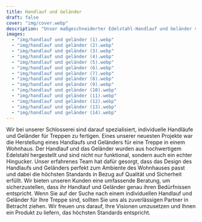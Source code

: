 ```yaml
---
title: Handlauf und Geländer
draft: false
cover: "img/cover.webp"
description: "Unser maßgeschneiderter Edelstahl-Handlauf und Geländer verbindet Funktionalität, Design und Sicherheit perfekt für Ihr Zuhause."
images:
  - "img/handlauf und geländer (1).webp"
  - "img/handlauf und geländer (2).webp"
  - "img/handlauf und geländer (3).webp"
  - "img/handlauf und geländer (4).webp"
  - "img/handlauf und geländer (5).webp"
  - "img/handlauf und geländer (6).webp"
  - "img/handlauf und geländer (7).webp"
  - "img/handlauf und geländer (8).webp"
  - "img/handlauf und geländer (9).webp"
  - "img/handlauf und geländer (10).webp"
  - "img/handlauf und geländer (11).webp"
  - "img/handlauf und geländer (12).webp"
  - "img/handlauf und geländer (13).webp"
  - "img/handlauf und geländer (14).webp"
---
```


Wir bei unserer Schlosserei sind darauf spezialisiert, individuelle Handläufe und Geländer für Treppen zu fertigen. Eines unserer neuesten Projekte war die Herstellung eines Handlaufs und Geländers für eine Treppe in einem Wohnhaus. Der Handlauf und das Geländer wurden aus hochwertigem Edelstahl hergestellt und sind nicht nur funktional, sondern auch ein echter Hingucker. Unser erfahrenes Team hat dafür gesorgt, dass das Design des Handlaufs und Geländers perfekt zum Ambiente des Wohnhauses passt und dabei die höchsten Standards in Bezug auf Qualität und Sicherheit erfüllt. Wir bieten unseren Kunden eine umfassende Beratung, um sicherzustellen, dass ihr Handlauf und Geländer genau ihren Bedürfnissen entspricht. Wenn Sie auf der Suche nach einem individuellen Handlauf und Geländer für Ihre Treppe sind, sollten Sie uns als zuverlässigen Partner in Betracht ziehen. Wir freuen uns darauf, Ihre Visionen umzusetzen und Ihnen ein Produkt zu liefern, das höchsten Standards entspricht.
